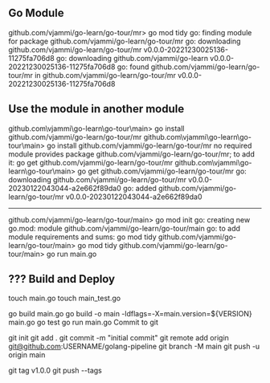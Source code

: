 ## Go Module
github.com/vjammi/go-learn/go-tour/mr> go mod tidy
    go: finding module for package github.com/vjammi/go-learn/go-tour/mr
    go: downloading github.com/vjammi/go-learn/go-tour/mr v0.0.0-20221230025136-11275fa706d8
    go: downloading github.com/vjammi/go-learn v0.0.0-20221230025136-11275fa706d8
    go: found github.com/vjammi/go-learn/go-tour/mr in github.com/vjammi/go-learn/go-tour/mr v0.0.0-20221230025136-11275fa706d8

## Use the module in another module
github.com\vjammi\go-learn\go-tour\main> go install  github.com/vjammi/go-learn/go-tour/mr
github.com\vjammi\go-learn\go-tour\main> go install  github.com/vjammi/go-learn/go-tour/mr
        no required module provides package github.com/vjammi/go-learn/go-tour/mr; to add it:
        go get github.com/vjammi/go-learn/go-tour/mr
github.com\vjammi\go-learn\go-tour\main> go get github.com/vjammi/go-learn/go-tour/mr
        go: downloading github.com/vjammi/go-learn/go-tour/mr v0.0.0-20230122043044-a2e662f89da0
        go: added github.com/vjammi/go-learn/go-tour/mr v0.0.0-20230122043044-a2e662f89da0

---
github.com/vjammi/go-learn/go-tour/main> go mod init
    go: creating new go.mod: module github.com/vjammi/go-learn/go-tour/main
    go: to add module requirements and sums:
    go mod tidy
github.com/vjammi/go-learn/go-tour/main> go mod tidy
github.com/vjammi/go-learn/go-tour/main> go run main.go

## ??? Build and Deploy
touch main.go
touch main_test.go

go build main.go
go build -o main -ldflags=-X=main.version=${VERSION} main.go
go test
go run main.go
Commit to git

git init
git add .
git commit -m "initial commit"
git remote add origin git@github.com:USERNAME/golang-pipeline
git branch -M main
git push -u origin main

git tag v1.0.0
git push --tags